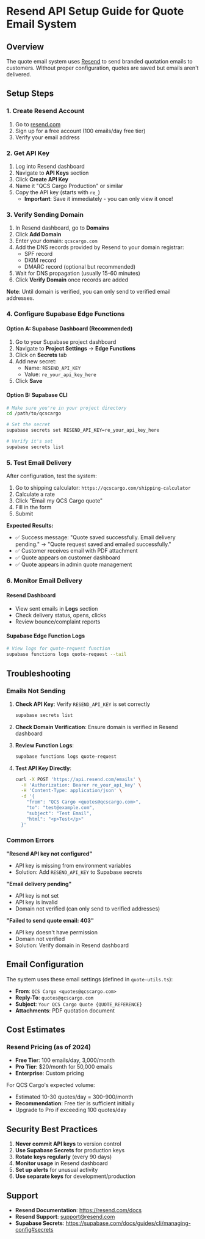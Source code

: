 # Resend API Setup Guide for Quote Email System

## Overview
The quote email system uses [Resend](https://resend.com) to send branded quotation emails to customers. Without proper configuration, quotes are saved but emails aren't delivered.

## Setup Steps

### 1. Create Resend Account
1. Go to [resend.com](https://resend.com)
2. Sign up for a free account (100 emails/day free tier)
3. Verify your email address

### 2. Get API Key
1. Log into Resend dashboard
2. Navigate to **API Keys** section
3. Click **Create API Key**
4. Name it "QCS Cargo Production" or similar
5. Copy the API key (starts with `re_`)
   - **Important**: Save it immediately - you can only view it once!

### 3. Verify Sending Domain
1. In Resend dashboard, go to **Domains**
2. Click **Add Domain**
3. Enter your domain: `qcscargo.com`
4. Add the DNS records provided by Resend to your domain registrar:
   - SPF record
   - DKIM record  
   - DMARC record (optional but recommended)
5. Wait for DNS propagation (usually 15-60 minutes)
6. Click **Verify Domain** once records are added

**Note**: Until domain is verified, you can only send to verified email addresses.

### 4. Configure Supabase Edge Functions

#### Option A: Supabase Dashboard (Recommended)
1. Go to your Supabase project dashboard
2. Navigate to **Project Settings** → **Edge Functions**
3. Click on **Secrets** tab
4. Add new secret:
   - Name: `RESEND_API_KEY`
   - Value: `re_your_api_key_here`
5. Click **Save**

#### Option B: Supabase CLI
```bash
# Make sure you're in your project directory
cd /path/to/qcscargo

# Set the secret
supabase secrets set RESEND_API_KEY=re_your_api_key_here

# Verify it's set
supabase secrets list
```

### 5. Test Email Delivery

After configuration, test the system:

1. Go to shipping calculator: `https://qcscargo.com/shipping-calculator`
2. Calculate a rate
3. Click "Email my QCS Cargo quote"
4. Fill in the form
5. Submit

**Expected Results:**
- ✅ Success message: "Quote saved successfully. Email delivery pending." → "Quote request saved and emailed successfully."
- ✅ Customer receives email with PDF attachment
- ✅ Quote appears on customer dashboard
- ✅ Quote appears in admin quote management

### 6. Monitor Email Delivery

#### Resend Dashboard
- View sent emails in **Logs** section
- Check delivery status, opens, clicks
- Review bounce/complaint reports

#### Supabase Edge Function Logs
```bash
# View logs for quote-request function
supabase functions logs quote-request --tail
```

## Troubleshooting

### Emails Not Sending
1. **Check API Key**: Verify `RESEND_API_KEY` is set correctly
   ```bash
   supabase secrets list
   ```

2. **Check Domain Verification**: Ensure domain is verified in Resend dashboard

3. **Review Function Logs**:
   ```bash
   supabase functions logs quote-request
   ```

4. **Test API Key Directly**:
   ```bash
   curl -X POST 'https://api.resend.com/emails' \
     -H 'Authorization: Bearer re_your_api_key' \
     -H 'Content-Type: application/json' \
     -d '{
       "from": "QCS Cargo <quotes@qcscargo.com>",
       "to": "test@example.com",
       "subject": "Test Email",
       "html": "<p>Test</p>"
     }'
   ```

### Common Errors

**"Resend API key not configured"**
- API key is missing from environment variables
- Solution: Add `RESEND_API_KEY` to Supabase secrets

**"Email delivery pending"**
- API key is not set
- API key is invalid
- Domain not verified (can only send to verified addresses)

**"Failed to send quote email: 403"**
- API key doesn't have permission
- Domain not verified
- Solution: Verify domain in Resend dashboard

## Email Configuration

The system uses these email settings (defined in `quote-utils.ts`):

- **From**: `QCS Cargo <quotes@qcscargo.com>`
- **Reply-To**: `quotes@qcscargo.com`
- **Subject**: `Your QCS Cargo Quote {QUOTE_REFERENCE}`
- **Attachments**: PDF quotation document

## Cost Estimates

### Resend Pricing (as of 2024)
- **Free Tier**: 100 emails/day, 3,000/month
- **Pro Tier**: $20/month for 50,000 emails
- **Enterprise**: Custom pricing

For QCS Cargo's expected volume:
- Estimated 10-30 quotes/day = 300-900/month
- **Recommendation**: Free tier is sufficient initially
- Upgrade to Pro if exceeding 100 quotes/day

## Security Best Practices

1. **Never commit API keys** to version control
2. **Use Supabase Secrets** for production keys
3. **Rotate keys regularly** (every 90 days)
4. **Monitor usage** in Resend dashboard
5. **Set up alerts** for unusual activity
6. **Use separate keys** for development/production

## Support

- **Resend Documentation**: https://resend.com/docs
- **Resend Support**: support@resend.com
- **Supabase Secrets**: https://supabase.com/docs/guides/cli/managing-config#secrets